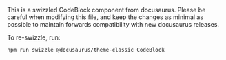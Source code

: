 
This is a swizzled CodeBlock component from docusaurus. Please be
careful when modifying this file, and keep the changes as minimal as possible
to maintain forwards compatibility with new docusaurus releases.

To re-swizzle, run:

```
npm run swizzle @docusaurus/theme-classic CodeBlock
```
